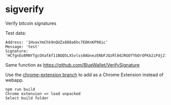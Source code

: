 # sigverify

Verify bitcoin signatures

Test data:
```
Address: '1HvaxYmChk9nQUZx888a6hc7E8KnKP98ic'
Message: 'test'
Signature: 'HCfgnEo8RNYTgcOXafAf11BQQ5LXSvlss0AbnezENbFJQzRl0dJRGOfYbOrOPkb2iPdj21Cty5G4paevOks/pJ4='
```

Same function as https://github.com/BlueWallet/VerifySignature

Use the [chrome-extension branch](https://github.com/hoganri/sigverify/tree/chrome-extension) to add as a Chrome Extension instead of webapp.

```
npm run build
Chrome extension => load unpacked
Select build folder
```
